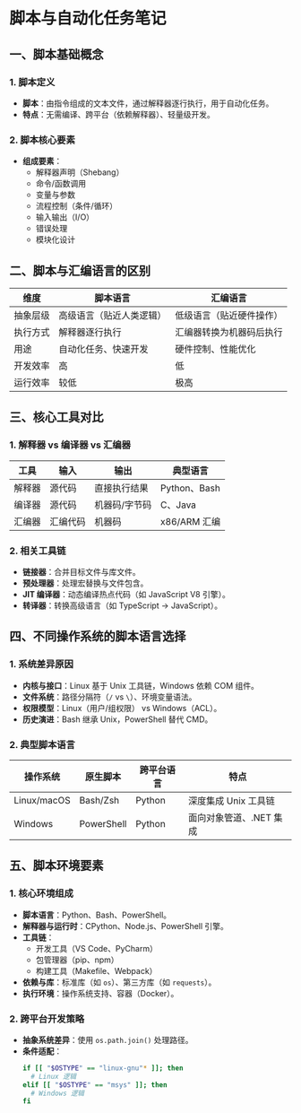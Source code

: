 # 脚本与自动化任务笔记

## 一、脚本基础概念
### 1. 脚本定义
- **脚本**：由指令组成的文本文件，通过解释器逐行执行，用于自动化任务。
- **特点**：无需编译、跨平台（依赖解释器）、轻量级开发。

### 2. 脚本核心要素
- **组成要素**：
  - 解释器声明（Shebang）
  - 命令/函数调用
  - 变量与参数
  - 流程控制（条件/循环）
  - 输入输出（I/O）
  - 错误处理
  - 模块化设计

## 二、脚本与汇编语言的区别
| **维度**       | **脚本语言**               | **汇编语言**               |
|----------------|---------------------------|---------------------------|
| 抽象层级       | 高级语言（贴近人类逻辑）   | 低级语言（贴近硬件操作）   |
| 执行方式       | 解释器逐行执行            | 汇编器转换为机器码后执行  |
| 用途           | 自动化任务、快速开发      | 硬件控制、性能优化        |
| 开发效率       | 高                        | 低                        |
| 运行效率       | 较低                      | 极高                      |

## 三、核心工具对比
### 1. 解释器 vs 编译器 vs 汇编器
| **工具**      | **输入**         | **输出**          | **典型语言**       |
|---------------|------------------|-------------------|-------------------|
| 解释器        | 源代码           | 直接执行结果      | Python、Bash      |
| 编译器        | 源代码           | 机器码/字节码     | C、Java           |
| 汇编器        | 汇编代码         | 机器码            | x86/ARM 汇编      |

### 2. 相关工具链
- **链接器**：合并目标文件与库文件。
- **预处理器**：处理宏替换与文件包含。
- **JIT 编译器**：动态编译热点代码（如 JavaScript V8 引擎）。
- **转译器**：转换高级语言（如 TypeScript → JavaScript）。

## 四、不同操作系统的脚本语言选择
### 1. 系统差异原因
- **内核与接口**：Linux 基于 Unix 工具链，Windows 依赖 COM 组件。
- **文件系统**：路径分隔符（`/` vs `\`）、环境变量语法。
- **权限模型**：Linux（用户/组权限） vs Windows（ACL）。
- **历史演进**：Bash 继承 Unix，PowerShell 替代 CMD。

### 2. 典型脚本语言
| **操作系统** | **原生脚本** | **跨平台语言** | **特点**                      |
|--------------|--------------|----------------|-------------------------------|
| Linux/macOS  | Bash/Zsh     | Python         | 深度集成 Unix 工具链          |
| Windows      | PowerShell   | Python         | 面向对象管道、.NET 集成       |

## 五、脚本环境要素
### 1. 核心环境组成
- **脚本语言**：Python、Bash、PowerShell。
- **解释器与运行时**：CPython、Node.js、PowerShell 引擎。
- **工具链**：
  - 开发工具（VS Code、PyCharm）
  - 包管理器（pip、npm）
  - 构建工具（Makefile、Webpack）
- **依赖与库**：标准库（如 `os`）、第三方库（如 `requests`）。
- **执行环境**：操作系统支持、容器（Docker）。

### 2. 跨平台开发策略
- **抽象系统差异**：使用 `os.path.join()` 处理路径。
- **条件适配**：
  ```bash
  if [[ "$OSTYPE" == "linux-gnu"* ]]; then
    # Linux 逻辑
  elif [[ "$OSTYPE" == "msys" ]]; then
    # Windows 逻辑
  fi



